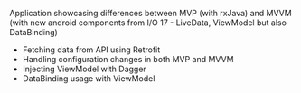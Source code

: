 Application showcasing differences between MVP (with rxJava) and MVVM (with new android components from I/O 17 - LiveData, ViewModel but also DataBinding)
 
* Fetching data from API using Retrofit
* Handling configuration changes in both MVP and MVVM
* Injecting ViewModel with Dagger
* DataBinding usage with ViewModel
